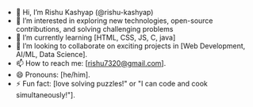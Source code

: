 - 👋 Hi, I’m Rishu Kashyap (@rishu-kashyap)
- 👀 I’m interested in exploring new technologies, open-source contributions, and solving challenging problems
- 🌱 I’m currently learning [HTML, CSS, JS, C, java]
- 💞️ I’m looking to collaborate on exciting projects in [Web Development, AI/ML, Data Science].
- 📫 How to reach me: [rishu7320@gmail.com].
- 😄 Pronouns: [he/him].
- ⚡ Fun fact: [love solving puzzles!" or "I can code and cook simultaneously!"].
